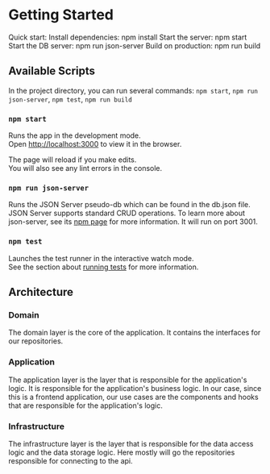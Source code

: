 # Getting Started

Quick start:
Install dependencies: npm install
Start the server: npm start
Start the DB server: npm run json-server
Build on production: npm run build

## Available Scripts

In the project directory, you can run several commands: `npm start`, `npm run json-server`, `npm test`, `npm run build`

### `npm start`

Runs the app in the development mode.\
Open [http://localhost:3000](http://localhost:3000) to view it in the browser.

The page will reload if you make edits.\
You will also see any lint errors in the console.

### `npm run json-server`

Runs the JSON Server pseudo-db which can be found in the db.json file. JSON Server supports standard CRUD operations. To learn more about json-server, see its [npm page](https://www.npmjs.com/package/json-server) for more information.
It will run on port 3001.

### `npm test`

Launches the test runner in the interactive watch mode.\
See the section about [running tests](https://facebook.github.io/create-react-app/docs/running-tests) for more information.

## Architecture

### Domain

The domain layer is the core of the application. It contains the interfaces for our repositories.

### Application

The application layer is the layer that is responsible for the application's logic. It is responsible for the application's business logic. In our case, since this is a frontend application, our use cases are the components and hooks that are responsible for the application's logic.

### Infrastructure

The infrastructure layer is the layer that is responsible for the data access logic and the data storage logic. Here mostly will go the repositories responsible for connecting to the api.

